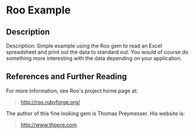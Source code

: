 # Roo Example

## Description 

Description: Simple example using the Roo gem to read an Excel spreadsheet
and print out the data to standard out.  You would of course do something
more interesting with the data depending on your application.

## References and Further Reading

For more information, see Roo's project home page at:

> http://roo.rubyforge.org/

The author of this fine looking gem is Thomas Preymesser.  His website is:

> http://www.thopre.com

